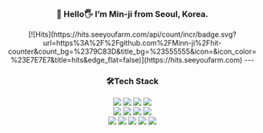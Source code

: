 <div align="center">
  <h3>🌱 Hello🖐 I’m Min-ji from Seoul, Korea.</h3>
[![Hits](https://hits.seeyoufarm.com/api/count/incr/badge.svg?url=https%3A%2F%2Fgithub.com%2FMinn-ji%2Fhit-counter&count_bg=%2379C83D&title_bg=%23555555&icon=&icon_color=%23E7E7E7&title=hits&edge_flat=false)](https://hits.seeyoufarm.com)
---
<h3>🛠️Tech Stack</h3>
<!-- **Language**<br> -->
<img src="https://img.shields.io/badge/pytorch-EE4C2C?style=flat-square&logo=pytorch&logoColor=white"/><a>
<img src="https://img.shields.io/badge/tensorflow-FF6F00?style=flat-square&logo=tensorflow&logoColor=white"/>
<img src="https://img.shields.io/badge/keras-D00000?style=flat-square&logo=keras&logoColor=white"/>
<img src="https://img.shields.io/badge/scikit learn-F7931E?style=flat-square&logo=scikitlearn&logoColor=white"/><br>
<img src="https://img.shields.io/badge/huggingface-FFD21E?style=flat-square&logo=huggingface&logoColor=black"/>
<img src="https://img.shields.io/badge/Git-F05032?style=flat-square&logo=Git&logoColor=white"/>
<img src="https://img.shields.io/badge/mysql-4479A1?style=flat-square&logo=mysql&logoColor=white"/>
<img src="https://img.shields.io/badge/Python-3776AB?style=flat-square&logo=Python&logoColor=white"/><br>
<img src="https://img.shields.io/badge/notion-000000?style=flat-square&logo=Notion&logoColor=white"/>
<img src="https://img.shields.io/badge/vue.js-4FC08D?style=flat-square&logo=vuedotjs&logoColor=white"/>
<img src="https://img.shields.io/badge/Django-092E20?style=flat-square&logo=Django&logoColor=white"/>
<img src="https://img.shields.io/badge/pycharm-000000?style=flat-square&logo=pycharm&logoColor=white"/>
<img src="https://img.shields.io/badge/W&B-FFBE00?style=flat-square&logo=weightsandbiases&logoColor=black"/>
</a>
</div>

<!-- ![Anurag's GitHub stats](https://github-readme-stats.vercel.app/api?username=anuraghazra&show_icons=true&theme=dracula) -->

